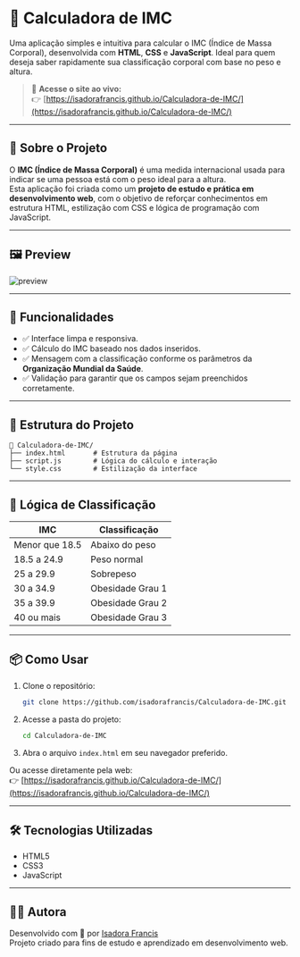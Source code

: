# 💪 Calculadora de IMC

Uma aplicação simples e intuitiva para calcular o IMC (Índice de Massa Corporal), desenvolvida com **HTML**, **CSS** e **JavaScript**. Ideal para quem deseja saber rapidamente sua classificação corporal com base no peso e altura.

> 🔗 **Acesse o site ao vivo:**  
> 👉 [https://isadorafrancis.github.io/Calculadora-de-IMC/](https://isadorafrancis.github.io/Calculadora-de-IMC/)

---

## 📌 Sobre o Projeto

O **IMC (Índice de Massa Corporal)** é uma medida internacional usada para indicar se uma pessoa está com o peso ideal para a altura.  
Esta aplicação foi criada como um **projeto de estudo e prática em desenvolvimento web**, com o objetivo de reforçar conhecimentos em estrutura HTML, estilização com CSS e lógica de programação com JavaScript.

---

## 🖼️ Preview

![preview](preview.png) <!-- (Opcional: Substitua por um screenshot do seu app) -->

---

## 🚀 Funcionalidades

- ✅ Interface limpa e responsiva.
- ✅ Cálculo do IMC baseado nos dados inseridos.
- ✅ Mensagem com a classificação conforme os parâmetros da **Organização Mundial da Saúde**.
- ✅ Validação para garantir que os campos sejam preenchidos corretamente.

---

## 📂 Estrutura do Projeto

```
📁 Calculadora-de-IMC/
├── index.html       # Estrutura da página
├── script.js        # Lógica do cálculo e interação
└── style.css        # Estilização da interface
```

---

## 🧠 Lógica de Classificação

| IMC                  | Classificação         |
|----------------------|------------------------|
| Menor que 18.5       | Abaixo do peso         |
| 18.5 a 24.9          | Peso normal            |
| 25 a 29.9            | Sobrepeso              |
| 30 a 34.9            | Obesidade Grau 1       |
| 35 a 39.9            | Obesidade Grau 2       |
| 40 ou mais           | Obesidade Grau 3       |

---

## 📦 Como Usar

1. Clone o repositório:
   ```bash
   git clone https://github.com/isadorafrancis/Calculadora-de-IMC.git
   ```

2. Acesse a pasta do projeto:
   ```bash
   cd Calculadora-de-IMC
   ```

3. Abra o arquivo `index.html` em seu navegador preferido.

Ou acesse diretamente pela web:  
👉 [https://isadorafrancis.github.io/Calculadora-de-IMC/](https://isadorafrancis.github.io/Calculadora-de-IMC/)

---

## 🛠️ Tecnologias Utilizadas

- HTML5
- CSS3
- JavaScript

---

## 🧑‍💻 Autora

Desenvolvido com 💚 por [Isadora Francis](https://github.com/isadorafrancis)  
Projeto criado para fins de estudo e aprendizado em desenvolvimento web.

